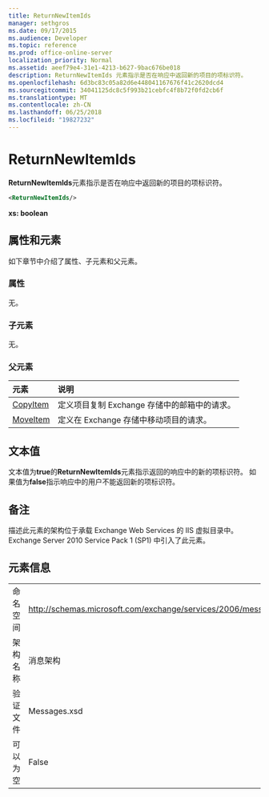 ```yaml
---
title: ReturnNewItemIds
manager: sethgros
ms.date: 09/17/2015
ms.audience: Developer
ms.topic: reference
ms.prod: office-online-server
localization_priority: Normal
ms.assetid: aeef79e4-31e1-4213-b627-9bac676be018
description: ReturnNewItemIds 元素指示是否在响应中返回新的项目的项标识符。
ms.openlocfilehash: 6d3bc83c05a82d6e448041167676f41c2620dcd4
ms.sourcegitcommit: 34041125dc8c5f993b21cebfc4f8b72f0fd2cb6f
ms.translationtype: MT
ms.contentlocale: zh-CN
ms.lasthandoff: 06/25/2018
ms.locfileid: "19827232"
---
```

# <a name="returnnewitemids"></a>ReturnNewItemIds

**ReturnNewItemIds**元素指示是否在响应中返回新的项目的项标识符。 
  
```XML
<ReturnNewItemIds/>
```

 **xs: boolean**
## <a name="attributes-and-elements"></a>属性和元素

如下章节中介绍了属性、子元素和父元素。
  
### <a name="attributes"></a>属性

无。
  
### <a name="child-elements"></a>子元素

无。
  
### <a name="parent-elements"></a>父元素

|**元素**|**说明**|
|:-----|:-----|
|[CopyItem](copyitem.md) <br/> |定义项目复制 Exchange 存储中的邮箱中的请求。  <br/> |
|[MoveItem](moveitem.md) <br/> |定义在 Exchange 存储中移动项目的请求。  <br/> |
   
## <a name="text-value"></a>文本值

文本值为**true**的**ReturnNewItemIds**元素指示返回的响应中的新的项标识符。 如果值为**false**指示响应中的用户不能返回新的项标识符。 
  
## <a name="remarks"></a>备注

描述此元素的架构位于承载 Exchange Web Services 的 IIS 虚拟目录中。Exchange Server 2010 Service Pack 1 (SP1) 中引入了此元素。
  
## <a name="element-information"></a>元素信息

|||
|:-----|:-----|
|命名空间  <br/> |http://schemas.microsoft.com/exchange/services/2006/messages  <br/> |
|架构名称  <br/> |消息架构  <br/> |
|验证文件  <br/> |Messages.xsd  <br/> |
|可以为空  <br/> |False  <br/> |
   

